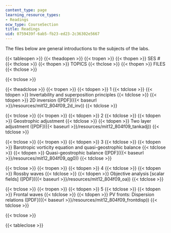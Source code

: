 ```yaml
---
content_type: page
learning_resource_types:
- Readings
ocw_type: CourseSection
title: Readings
uid: 0759439f-6ab5-fb23-ed23-2c36302e5667
---
```


The files below are general introductions to the subjects of the labs.

{{< tableopen >}}
{{< theadopen >}}
{{< tropen >}}
{{< thopen >}}
SES #
{{< thclose >}}
{{< thopen >}}
TOPICS
{{< thclose >}}
{{< thopen >}}
FILES
{{< thclose >}}

{{< trclose >}}

{{< theadclose >}}
{{< tropen >}}
{{< tdopen >}}
1
{{< tdclose >}}
{{< tdopen >}}
Invertability and superposition principles
{{< tdclose >}}
{{< tdopen >}}
2D inversion ([PDF]({{< baseurl >}}/resources/mit12_804f09_2d_inv))
{{< tdclose >}}

{{< trclose >}}
{{< tropen >}}
{{< tdopen >}}
2
{{< tdclose >}}
{{< tdopen >}}
Geostrophic adjustment
{{< tdclose >}}
{{< tdopen >}}
Two layer adjustment ([PDF]({{< baseurl >}}/resources/mit12_804f09_tankadj))
{{< tdclose >}}

{{< trclose >}}
{{< tropen >}}
{{< tdopen >}}
3
{{< tdclose >}}
{{< tdopen >}}
Barotropic vorticity equation and quasi-geostrophic balance
{{< tdclose >}}
{{< tdopen >}}
Quasi-geostrophic balance ([PDF]({{< baseurl >}}/resources/mit12_804f09_qg0))
{{< tdclose >}}

{{< trclose >}}
{{< tropen >}}
{{< tdopen >}}
4
{{< tdclose >}}
{{< tdopen >}}
Rossby waves
{{< tdclose >}}
{{< tdopen >}}
Objective analysis \[scalar fields\] ([PDF]({{< baseurl >}}/resources/mit12_804f09_oa))
{{< tdclose >}}

{{< trclose >}}
{{< tropen >}}
{{< tdopen >}}
5
{{< tdclose >}}
{{< tdopen >}}
Frontal waves
{{< tdclose >}}
{{< tdopen >}}
PV fronts: Dispersion relations ([PDF]({{< baseurl >}}/resources/mit12_804f09_frontdisp))
{{< tdclose >}}

{{< trclose >}}

{{< tableclose >}}